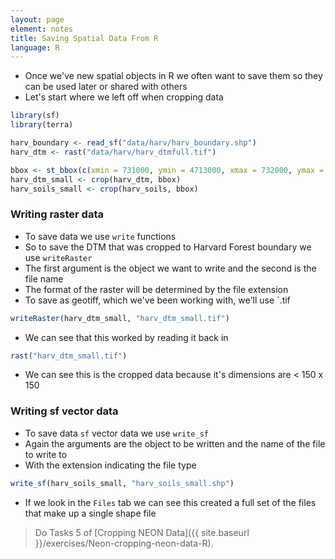 ```yaml
---
layout: page
element: notes
title: Saving Spatial Data From R
language: R
---
```


* Once we've new spatial objects in R we often want to save them so they can be used later or shared with others
* Let's start where we left off when cropping data

```r
library(sf)
library(terra)

harv_boundary <- read_sf("data/harv/harv_boundary.shp")
harv_dtm <- rast("data/harv/harv_dtmfull.tif")

bbox <- st_bbox(c(xmin = 731000, ymin = 4713000, xmax = 732000, ymax = 4714000), crs = st_crs(dtm_harv))
harv_dtm_small <- crop(harv_dtm, bbox)
harv_soils_small <- crop(harv_soils, bbox)
```

### Writing raster data

* To save data we use `write` functions
* So to save the DTM that was cropped to Harvard Forest boundary we use `writeRaster`
* The first argument is the object we want to write and the second is the file name
* The format of the raster will be determined by the file extension
* To save as geotiff, which we've been working with, we'll use `.tif

```r
writeRaster(harv_dtm_small, "harv_dtm_small.tif")
```

* We can see that this worked by reading it back in

```r
rast("harv_dtm_small.tif")
```

* We can see this is the cropped data because it's dimensions are < 150 x 150

### Writing sf vector data

* To save data `sf` vector data we use `write_sf`
* Again the arguments are the object to be written and the name of the file to write to
* With the extension indicating the file type

```r
write_sf(harv_soils_small, "harv_soils_small.shp")
```

* If we look in the `Files` tab we can see this created a full set of the files that make up a single shape file

> Do Tasks 5 of [Cropping NEON Data]({{ site.baseurl }}/exercises/Neon-cropping-neon-data-R).
